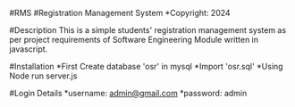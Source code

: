 #RMS
#Registration Management System
*Copyright: 2024

#Description
This is a simple students' registration management system as per project requirements of Software Engineering Module
written in javascript.

#Installation
*First Create database 'osr' in mysql
*Import 'osr.sql'
*Using Node run server.js

#Login Details
*username: admin@gmail.com 
*password: admin
